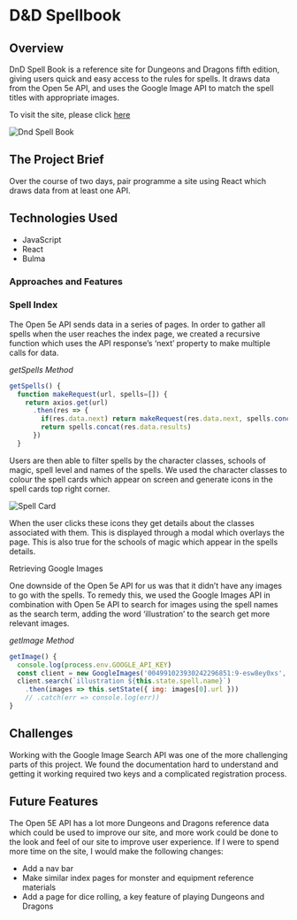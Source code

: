 # D&D Spellbook

## Overview

DnD Spell Book is a reference site for Dungeons and Dragons fifth edition, giving users quick and easy access to the rules for spells. It draws data from the Open 5e API, and uses the Google Image API to match the spell titles with appropriate images.

To visit the site, please click [here](https://fearchar.github.io/ga-project-2-react-api/#/)

![Dnd Spell Book](https://imgur.com/02MdLXr)

## The Project Brief

Over the course of two days, pair programme a site using React which draws data from at least one API.

## Technologies Used

* JavaScript
* React
* Bulma

### Approaches and Features

### Spell Index

The Open 5e API sends data in a series of pages. In order to gather all spells when the user reaches the index page, we created a recursive function which uses the API response’s ‘next’ property to make multiple calls for data.

*getSpells Method*
```JavaScript
getSpells() {
  function makeRequest(url, spells=[]) {
    return axios.get(url)
      .then(res => {
        if(res.data.next) return makeRequest(res.data.next, spells.concat(res.data.results))
        return spells.concat(res.data.results)
      })
  }
```

Users are then able to filter spells by the character classes, schools of magic, spell level and names of the spells. We used the character classes to colour the spell cards which appear on screen and generate icons in the spell cards top right corner.

![Spell Card](https://imgur.com/O99TGZk)

When the user clicks these icons they get details about the classes associated with them. This is displayed through a modal which overlays the page. This is also true for the schools of magic which appear in the spells details.

Retrieving Google Images

One downside of the Open 5e API for us was that it didn’t have any images to go with the spells. To remedy this, we used the Google Images API in combination with Open 5e API to search for images using the spell names as the search term, adding the word ‘illustration’ to the search get more relevant images.

*getImage Method*
```JavaScript
getImage() {
  console.log(process.env.GOOGLE_API_KEY)
  const client = new GoogleImages('004991023930242296851:9-esw8ey0xs', process.env.GOOGLE_API_KEY)
  client.search(`illustration ${this.state.spell.name}`)
    .then(images => this.setState({ img: images[0].url }))
    // .catch(err => console.log(err))
}
```
## Challenges

Working with the Google Image Search API was one of the more challenging parts of this project. We found the documentation hard to understand and getting it working required two keys and a complicated registration process.

## Future Features

The Open 5E API has a lot more Dungeons and Dragons reference data which could be used to improve our site, and more work could be done to the look and feel of our site to improve user experience. If I were to spend more time on the site, I would make the following changes:

* Add a nav bar
* Make similar index pages for monster and equipment reference materials
* Add a page for dice rolling, a key feature of playing Dungeons and Dragons
